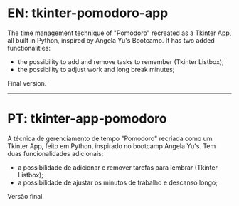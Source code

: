 # EN: tkinter-pomodoro-app
The time management technique of "Pomodoro" recreated as a Tkinter App, all built in Python, inspired by Angela Yu's Bootcamp. It has two added functionalities:

* the possibility to add and remove tasks to remember (Tkinter Listbox);
* the possibility to adjust work and long break minutes;

Final version.

---
# PT: tkinter-app-pomodoro
A técnica de gerenciamento de tempo "Pomodoro" recriada como um Tkinter App, feito em Python, inspirado no bootcamp Angela Yu's. Tem duas funcionalidades adicionais:

* a possibilidade de adicionar e remover tarefas para lembrar (Tkinter Listbox);
* a possibilidade de ajustar os minutos de trabalho e descanso longo;

Versão final.
